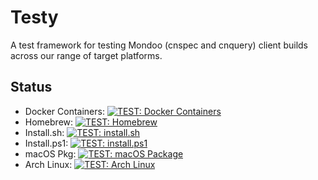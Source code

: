 # Testy

A test framework for testing Mondoo (cnspec and cnquery) client builds across our range of target platforms.

## Status

- Docker Containers: [![TEST: Docker Containers](https://github.com/mondoohq/testy-sob/actions/workflows/docker-test.yaml/badge.svg)](https://github.com/mondoohq/testy-sob/actions/workflows/docker-test.yaml)
- Homebrew: [![TEST: Homebrew](https://github.com/mondoohq/testy-sob/actions/workflows/brew-test.yaml/badge.svg)](https://github.com/mondoohq/testy-sob/actions/workflows/brew-test.yaml)
- Install.sh: [![TEST: install.sh](https://github.com/mondoohq/testy-sob/actions/workflows/install-sh-test.yaml/badge.svg)](https://github.com/mondoohq/testy-sob/actions/workflows/install-sh-test.yaml)
- Install.ps1: [![TEST: install.ps1](https://github.com/mondoohq/testy/actions/workflows/install-ps1-test.yaml/badge.svg)](https://github.com/mondoohq/testy/actions/workflows/install-ps1-test.yaml)
- macOS Pkg: [![TEST: macOS Package](https://github.com/mondoohq/testy-sob/actions/workflows/osx-pkg-test.yaml/badge.svg)](https://github.com/mondoohq/testy-sob/actions/workflows/osx-pkg-test.yaml)
- Arch Linux: [![TEST: Arch Linux](https://github.com/mondoohq/testy-sob/actions/workflows/arch-test.yaml/badge.svg)](https://github.com/mondoohq/testy-sob/actions/workflows/arch-test.yaml)
